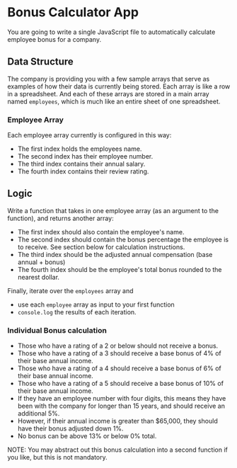# Bonus Calculator App

You are going to write a single JavaScript file to automatically calculate employee bonus for a company.

## Data Structure

The company is providing you with a few sample arrays that serve as examples of how their data is currently being stored. Each array is like a row in a spreadsheet. And each of these arrays are stored in a main array named `employees`, which is much like an entire sheet of one spreadsheet.

### Employee Array
Each employee array currently is configured in this way:

* The first index holds the employees name.
* The second index has their employee number.
* The third index contains their annual salary.
* The fourth index contains their review rating.

## Logic
Write a function that takes in one employee array (as an argument to the function), and returns another array:

* The first index should also contain the employee's name.
* The second index should contain the bonus percentage the employee is to receive. See section below for calculation instructions.
* The third index should be the adjusted annual compensation (base annual + bonus)
* The fourth index should be the employee's total bonus rounded to the nearest dollar.

Finally, iterate over the `employees` array and 

* use each `employee` array as input to your first function
* `console.log` the results of each iteration. 

### Individual Bonus calculation
- Those who have a rating of a 2 or below should not receive a bonus.
- Those who have a rating of a 3 should receive a base bonus of 4% of their base annual income.
- Those who have a rating of a 4 should receive a base bonus of 6% of their base annual income.
- Those who have a rating of a 5 should receive a base bonus of 10% of their base annual income.
- If they have an employee number with four digits, this means they have been with the company for longer than 15 years, 
and should receive an additional 5%.
- However, if their annual income is greater than $65,000, they should have their bonus adjusted down 1%. 
- No bonus can be above 13% or below 0% total.

NOTE: You may abstract out this bonus calculation into a second function if you like, but this is not mandatory.

